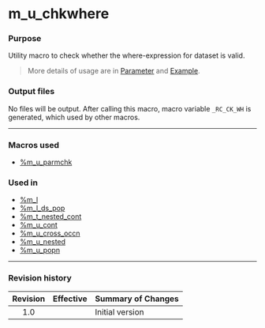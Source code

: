 # m_u_chkwhere

### Purpose

Utility macro to check whether the where-expression for dataset is valid. <br>

>More details of usage are in [Parameter](m_u_chkwhere_param.md) and [Example](m_u_chkwhere_examp.md).

### Output files

No files will be output. After calling this macro, macro variable `_RC_CK_WH` is generated, which used by other macros.<br>

---

### Macros used

  - [%m_u_parmchk](../../utility/m_u_parmchk/m_u_parmchk.md)
  
### Used in
  - [%m_l](../../display/m_l/m_l_descp.md)
  - [%m_l_ds_pop](../../display/m_l_ds_pop/m_l_ds_pop_descp.md)
  - [%m_t_nested_cont](../../display/m_t_nested_cont/m_t_nested_cont_descp.md)
  - [%m_u_cont](../../analysis/m_u_cont/m_u_cont_descp.md)
  - [%m_u_cross_occn](../../analysis/m_u_cross_occn/m_u_cross_occn_descp.md)
  - [%m_u_nested](../../analysis/m_u_nested/m_u_nested_descp.md)
  - [%m_u_popn](../../utility/m_u_popn/m_u_popn_descp.md)


---

### Revision history

|Revision|Effective|Summary of Changes|
|:---:|:---:|:---|
|1.0||Initial version|

 